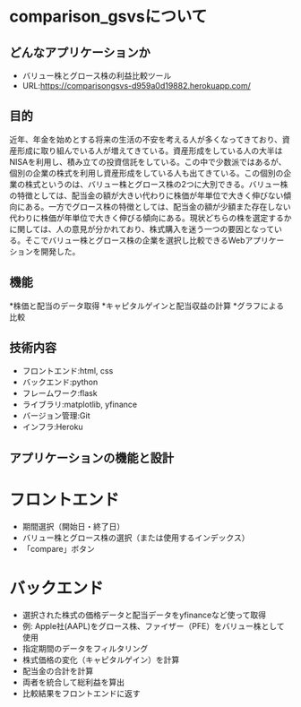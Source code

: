 # comparison_gsvsについて

## どんなアプリケーションか
* バリュー株とグロース株の利益比較ツール
* URL:https://comparisongsvs-d959a0d19882.herokuapp.com/

## 目的
 近年、年金を始めとする将来の生活の不安を考える人が多くなってきており、資産形成に取り組んでいる人が増えてきている。資産形成をしている人の大半はNISAを利用し、積み立ての投資信託をしている。この中で少数派ではあるが、個別の企業の株式を利用し資産形成をしている人も出てきている。この個別の企業の株式というのは、バリュー株とグロース株の2つに大別できる。バリュー株の特徴としては、配当金の額が大きい代わりに株価が年単位で大きく伸びない傾向にある。一方でグロース株の特徴としては、配当金の額が少額また存在しない代わりに株価が年単位で大きく伸びる傾向にある。現状どちらの株を選定するかに関しては、人の意見が分かれており、株式購入を迷う一つの要因となっている。そこでバリュー株とグロース株の企業を選択し比較できるWebアプリケーションを開発した。

## 機能
*株価と配当のデータ取得
*キャピタルゲインと配当収益の計算
*グラフによる比較

## 技術内容
* フロントエンド:html, css
* バックエンド:python
* フレームワーク:flask
* ライブラリ:matplotlib, yfinance
* バージョン管理:Git
* インフラ:Heroku

## アプリケーションの機能と設計
# フロントエンド
*	期間選択（開始日・終了日）
*	バリュー株とグロース株の選択（または使用するインデックス）
*	「compare」ボタン
# バックエンド
*	選択された株式の価格データと配当データをyfinanceなど使って取得
*  例: Apple社(AAPL)をグロース株、ファイザー（PFE）をバリュー株として使用
*	指定期間のデータをフィルタリング
*	株式価格の変化（キャピタルゲイン）を計算
*	配当金の合計を計算
*	両者を統合して総利益を算出
*	比較結果をフロントエンドに返す
